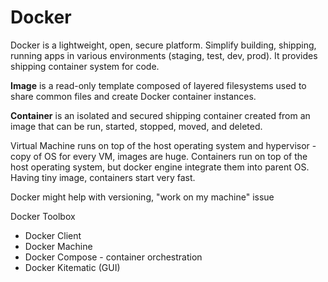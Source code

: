 # Docker
Docker is a lightweight, open, secure platform. Simplify building, shipping, running apps in various environments (staging, test, dev, prod). It provides shipping container system for code. 

__Image__ is a read-only template composed of layered filesystems used to share common files and create Docker container instances.

__Container__ is an isolated and secured shipping container created from an image that can be run, started, stopped, moved, and deleted.


Virtual Machine runs on top of the host operating system  and hypervisor - copy of OS for every VM, images are huge.  Containers run on top of the host operating system, but docker engine integrate them into parent OS. Having tiny image, containers start very fast.

Docker might help with versioning, "work on my machine" issue

Docker Toolbox

- Docker Client
- Docker Machine
- Docker Compose - container orchestration
- Docker Kitematic (GUI)

